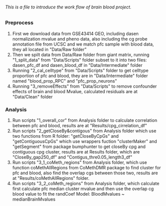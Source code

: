 ###### This is a file to introduce the work flow of brain blood project.


### Preprocess ###

 1. First we download data from GSE43414 GEO, including dasen normalization 
    mvalue and pheno data, also including the cg probe annotation file from 
    UCSC and we match pfc sample with blood data, they all located in 
    "Data/Raw folder"
 2. Then we spilt data from Data/Raw folder from giant matrix, running 
    "1_split_data" from "Data/Scripts" folder subset to it into two files: 
    dasen_pfc_df and dasen_blood_df in "Data/Intermediate" folder
 3. Running "2_cal_celltype" from "Data/Scripts" folder to get celltype 
    proportion of pfc and blood, they are in "Data/Intermediate" folder
    named "blood_prop_RPC" and "pfc_prop_neurons" 
 4. Running "3_removeEffects" from "Data/Scripts" to remove confounder effects
    of brain and blood Mvalue, calculated residuals are at "Data/Clean" folder


### Analysis ###

 1. Run scripts "1_overall_cor" from Analysis folder to calculate correlation
    between pfc and blood, results are at "Results/cpg_cirrelation_df"
 2. Run scripts "2_getCloseBy&contigous" from Analysis folder which use two
    functions from R folder: "getCloseByCpGs" and "getContiguousCpGs" which use
    wrappers fuction "clusterMaker" and "getSegment" from package bumphunter to get
    closeBy cpg and contiguous cpg cluster, results are at Results folder, 
    which are "CloseBy_gap250_df" and "Contigus_thre0.05_length3_df"
 3. Run scripts "3_1_coMeth_regions" from Analysis folder, which use function 
  coMethAllRegions from CoMethDMR package to find cluster for pfc and blood,
    also find the overlap cgs between those two, results are at 
    "Results/coMethAllRegions" folder.
 4. Run scripts "3_2_coMeth_regions" from Analysis folder, which calculate 
    first calculate pfc median cluster mvalue and then use the overlap cg 
    blood value to fit the randCoef Model: BloodMvalues ~ medianBrainMvalues
